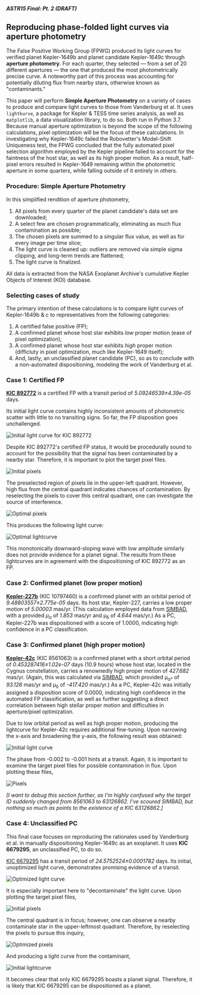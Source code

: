 ##### ASTR15 Final: Pt. 2 (DRAFT)

## Reproducing phase-folded light curves via aperture photometry

The False Positive Working Group (FPWG) produced its light curves for verified planet Kepler-1649b and planet candidate Kepler-1649c through **aperture photometry.** For each quarter, they selected — from a set of 20 different apertures — the one that produced the most photometrically precise curve. A noteworthy part of this process was accounting for potentially diluting flux from nearby stars, otherwise known as "contaminants."

This paper will perform **Simple Aperture Photometry** on a variety of cases to produce and compare light curves to those from Vanderburg et al. It uses `lightkurve`, a package for Kepler & TESS time series analysis, as well as `matplotlib`, a data visualization library, to do so. Both run in Python 3.7. Because manual aperture optimization is beyond the scope of the following calculations, pixel optimization will be the focus of these calculations. In investigating why Kepler-1649c failed the Robovetter's Model-Shift Uniqueness test, the FPWG concluded that the fully automated pixel selection algorithm employed by the Kepler pipeline failed to account for the faintness of the host star, as well as its high proper motion. As a result, half-pixel errors resulted in Kepler-1649 remaining within the photometric aperture in some quarters, while falling outside of it entirely in others.

### Procedure: Simple Aperture Photometry

In this simplified rendition of aperture photometry,

1. All pixels from every quarter of the planet candidate's data set are downloaded;
2. A select few are chosen programmatically, eliminating as much flux contamination as possible;
3. The chosen pixels are summed to a singular flux value, as well as for every image per time slice;
4. The light curve is cleaned up: outliers are removed via simple sigma clipping, and long-term trends are flattened;
5. The light curve is finalized.

All data is extracted from the NASA Exoplanet Archive's cumulative Kepler Objects of Interest (KOI) database.

### Selecting cases of study

The primary intention of these calculations is to compare light curves of Kepler-1649b & c to representatives from the following categories:

1. A certified false positive (FP);
2. A confirmed planet whose host star exhibits *low* proper motion (ease of pixel optimization);
3. A confirmed planet whose host star exhibits *high* proper motion (difficluty in pixel optimization, much like Kepler-1649 itself);
4. And, lastly, an unclassified planet candidate (PC), so as to conclude with a non-automated dispositioning, modeling the work of Vanderburg et al.

### Case 1: Certified FP

[**KIC 892772**](https://exoplanetarchive.ipac.caltech.edu/cgi-bin/DisplayOverview/nph-DisplayOverview?objname=KOI-1009&type=KEPLER_HOST) is a certified FP with a transit period of *5.09246539±4.39e-05* days.

Its initial light curve contains highly inconsistent amounts of photometric scatter with little to no transiting signs. So far, the FP disposition goes unchallenged.

![Initial light curve for KIC 892772](https://raw.githubusercontent.com/michellecchen/lightcurves/master/892772/892772-1.png)

Despite KIC 892772's certified FP status, it would be procedurally sound to account for the possibility that the signal has been contaminated by a nearby star. Therefore, it is important to plot the target pixel files.

![Initial pixels](https://raw.githubusercontent.com/michellecchen/lightcurves/master/892772/892772-2.png)

The preselected region of pixels lie in the upper-left quadrant. However, high flux from the central quadrant indicates chances of contamination. By reselecting the pixels to cover this central quadrant, one can investigate the source of interference.

![Optimal pixels](https://raw.githubusercontent.com/michellecchen/lightcurves/master/892772/892772-3.png)

This produces the following light curve:

![Optimal lightcurve](https://raw.githubusercontent.com/michellecchen/lightcurves/master/892772/892772-4.png)

This monotonically downward-sloping wave with low amplitude similarly does not provide evidence for a planet signal. The results from these lightcurves are in agreement with the dispositioning of KIC 892772 as an FP.

### Case 2: Confirmed planet (low proper motion)

[**Kepler-227b**](https://exoplanetarchive.ipac.caltech.edu/cgi-bin/DisplayOverview/nph-DisplayOverview?objname=K00752.01&type=KEPLER_CANDIDATE) (KIC 10797460) is a confirmed planet with an orbital period of *9.48803557±2.775e-05* days. Its host star, Kepler-227, carries a low proper motion of *5.00003* mas/yr. (This calculation employed data from [SIMBAD](http://simbad.u-strasbg.fr/simbad/sim-id?Ident=KIC+10797460&submit=submit+id), with a provided *μ<sub>α*</sub> of *1.853* mas/yr and μ<sub>δ</sub> of *4.644* mas/yr.) As a PC, Kepler-227b was dispositioned with a score of 1.0000, indicating high confidence in a PC classification.



### Case 3: Confirmed planet (high proper motion)

[**Kepler-42c**](https://exoplanetarchive.ipac.caltech.edu/cgi-bin/DisplayOverview/nph-DisplayOverview?objname=K00961.02&type=KEPLER_CANDIDATE) (KIC 8561063) is a confirmed planet with a short orbital period of *0.453287416±1.02e-07* days (10.9 hours) whose host star, located in the Cygnus constellation, carries a renownedly high proper motion of *427.682* mas/yr. (Again, this was calculated via [SIMBAD](http://simbad.u-strasbg.fr/simbad/sim-id?Ident=KIC+8561063&NbIdent=1&Radius=2&Radius.unit=arcmin&submit=submit+id), which provided μ<sub>α*</sub> of *93.126* mas/yr and μ<sub>δ</sub> of *-417.420* mas/yr.) As a PC, Kepler-42c was initially assigned a disposition score of 0.0000, indicating high confidence in the automated FP classification, as well as further suggesting a direct correlation between high stellar proper motion and difficulties in aperture/pixel optimization.

Due to low orbital period as well as high proper motion, producing the lightcurve for Kepler-42c requires additional fine-tuning. Upon narrowing the x-axis and broadening the y-axis, the following result was obtained:

![Initial light curve](https://raw.githubusercontent.com/michellecchen/lightcurves/master/8561063/8561063-1.png)

The phase from -0.002 to -0.001 hints at a transit. Again, it is important to examine the target pixel files for possible contamination in flux. Upon plotting these files,

![Pixels](https://raw.githubusercontent.com/michellecchen/lightcurves/master/8561063/8561063-2.png)

*[I want to debug this section further, as I'm highly confused why the target ID suddenly changed from 8561063 to 63126862. I've scoured SIMBAD, but nothing so much as points to the existence of a KIC 63126862.]*

### Case 4: Unclassified PC

This final case focuses on reproducing the rationales used by Vanderburg et al. in manually dispositioning Kepler-1649c as an exoplanet. It uses **KIC 6679295**, an unclassified PC, to do so.

[KIC 6679295](https://exoplanetarchive.ipac.caltech.edu/cgi-bin/DisplayOverview/nph-DisplayOverview?objname=KOI-2862.01&type=KEPLER_CANDIDATE) has a transit period of *24.5752524±0.0001782* days. Its initial, unoptimized light curve, demonstrates promising evidence of a transit.

![Optimized light curve](https://raw.githubusercontent.com/michellecchen/lightcurves/master/6679295/6679295-4.png)

It is especially important here to "decontaminate" the light curve. Upon plotting the target pixel files,

![Initial pixels](https://raw.githubusercontent.com/michellecchen/lightcurves/master/6679295/6679295-1.png)

The central quadrant is in focus; however, one can observe a nearby contaminate star in the upper-leftmost quadrant. Therefore, by reselecting the pixels to pursue this inquiry,

![Optimized pixels](https://raw.githubusercontent.com/michellecchen/lightcurves/master/6679295/6679295-3.png)

And producing a light curve from the contaminant,

![Initial lightcurve](https://raw.githubusercontent.com/michellecchen/lightcurves/master/6679295/6679295-2.png)

It becomes clear that only KIC 6679295 boasts a planet signal. Therefore, it is likely that KIC 6679295 can be dispositioned as a planet.